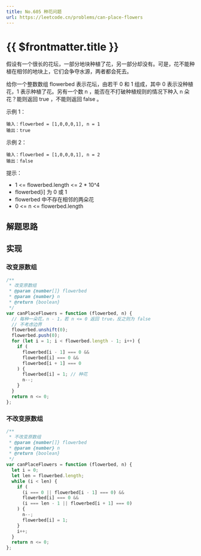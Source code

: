 ```yaml
---
title: No.605 种花问题
url: https://leetcode.cn/problems/can-place-flowers
---
```


# <a class='!no-underline' :href="$frontmatter.url" target="_blank">{{ $frontmatter.title }}</a>

假设有一个很长的花坛，一部分地块种植了花，另一部分却没有。可是，花不能种植在相邻的地块上，它们会争夺水源，两者都会死去。

给你一个整数数组 flowerbed 表示花坛，由若干 0 和 1 组成，其中 0 表示没种植花，1 表示种植了花。另有一个数 n ，能否在不打破种植规则的情况下种入 n 朵花？能则返回 true ，不能则返回 false 。

示例 1：

```text
输入：flowerbed = [1,0,0,0,1], n = 1
输出：true
```

示例 2：

```text
输入：flowerbed = [1,0,0,0,1], n = 2
输出：false
```

提示：

- 1 <= flowerbed.length <= 2 \* 10^4
- flowerbed\[i\] 为 0 或 1
- flowerbed 中不存在相邻的两朵花
- 0 <= n <= flowerbed.length

## 解题思路

## 实现

### 改变原数组

```js
/**
 * 改变原数组
 * @param {number[]} flowerbed
 * @param {number} n
 * @return {boolean}
 */
var canPlaceFlowers = function (flowerbed, n) {
  // 每种一朵花，n - 1，若 n <= 0 返回 true，反之则为 false
  // 不考虑边界
  flowerbed.unshift(0);
  flowerbed.push(0);
  for (let i = 1; i < flowerbed.length - 1; i++) {
    if (
      flowerbed[i - 1] === 0 &&
      flowerbed[i] === 0 &&
      flowerbed[i + 1] === 0
    ) {
      flowerbed[i] = 1; // 种花
      n--;
    }
  }
  return n <= 0;
};
```

### 不改变原数组

```js
/**
 * 不改变原数组
 * @param {number[]} flowerbed
 * @param {number} n
 * @return {boolean}
 */
var canPlaceFlowers = function (flowerbed, n) {
  let i = 0;
  let len = flowerbed.length;
  while (i < len) {
    if (
      (i === 0 || flowerbed[i - 1] === 0) &&
      flowerbed[i] === 0 &&
      (i === len - 1 || flowerbed[i + 1] === 0)
    ) {
      n--;
      flowerbed[i] = 1;
    }
    i++;
  }
  return n <= 0;
};
```
